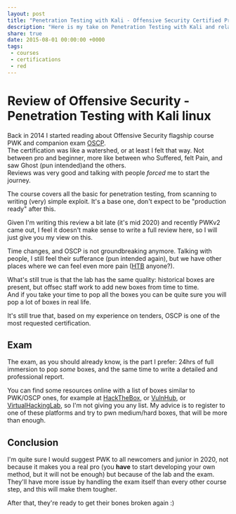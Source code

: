 ```yaml
---
layout: post
title: "Penetration Testing with Kali - Offensive Security Certified Professional"
description: "Here is my take on Penetration Testing with Kali and relative exam for Offensive Security Certified Professional"
share: true
date: 2015-08-01 00:00:00 +0000
tags:
 - courses
 - certifications
 - red
---
```


# Review of Offensive Security - Penetration Testing with Kali linux

Back in 2014 I started reading about Offensive Security flagship course PWK and companion exam [OSCP](https://www.offensive-security.com/pwk-oscp/).  
The certification was like a watershed, or at least I felt that way. Not between pro and beginner, more like between who Suffered, felt Pain, and saw Ghost (pun intended)and the others.  
Reviews was very good and talking with people *forced* me to start the journey.

The course covers all the basic for penetration testing, from scanning to writing (very) simple exploit. It's a base one, don't expect to be "production ready" after this.

Given I'm writing this review a bit late (it's mid 2020) and recently PWKv2 came out, I feel it doesn't make sense to write a full review here, so I will just give you my view on this.

Time changes, and OSCP is not groundbreaking anymore. Talking with people, I still feel their sufferance (pun intended again), but we have other places where we can feel even more pain ([HTB](https://www.hackthebox.eu) anyone?).

What's still true is that the lab has the same quality: historical boxes are present, but offsec staff work to add new boxes from time to time.  
And if you take your time to pop all the boxes you can be quite sure you will pop a lot of boxes in real life.

It's still true that, based on my experience on tenders, OSCP is one of the most requested certification.

## Exam

The exam, as you should already know, is the part I prefer: 24hrs of full immersion to pop *some* boxes, and the same time to write a detailed and professional report.

You can find some resources online with a list of boxes similar to PWK/OSCP ones, for example at [HackTheBox](https://www.hackthebox.eu), or [VulnHub](https://www.vulnhub.com/), or [VirtualHackingLab](https://www.virtualhackinglabs.com/), so I'm not giving you any list. My advice is to register to one of these platforms and try to pwn medium/hard boxes, that will be more than enough.


## Conclusion

I'm quite sure I would suggest PWK to all newcomers and junior in 2020, not because it makes you a real pro (you **have** to start developing your own method, but it will not be enough) but because of the lab and the exam.  
They'll have more issue by handling the exam itself than every other course step, and this will make them tougher.

After that, they're ready to get their bones broken again :)
